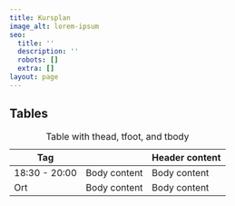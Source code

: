 ```yaml
---
title: Kursplan
image_alt: lorem-ipsum
seo:
  title: ''
  description: ''
  robots: []
  extra: []
layout: page
---
```

## Tables

<div class="responsive-table">
  <table>
      <caption>Table with thead, tfoot, and tbody</caption>
    <thead>
      <tr>
        <th>Tag</th>
        <th></th>
        <th>Header content</th>
      </tr>
    </thead>
    <tbody>
      <tr>
        <td>18:30 - 20:00</td>
        <td>Body content</td>
        <td>Body content</td>
      </tr>
      <tr>
        <td>Ort</td>
        <td>Body content</td>
        <td>Body content</td>
      </tr>
    </tbody>
    <tfoot>
    </tfoot>
  </table>
</div>